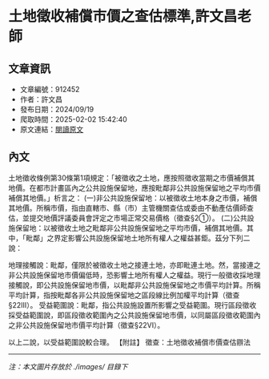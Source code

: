 # 土地徵收補償市價之查估標準,許文昌老師

## 文章資訊
- 文章編號：912452
- 作者：許文昌
- 發布日期：2024/09/19
- 爬取時間：2025-02-02 15:42:40
- 原文連結：[閱讀原文](https://real-estate.get.com.tw/Columns/detail.aspx?no=912452)

## 內文
土地徵收條例第30條第1項規定：「被徵收之土地，應按照徵收當期之市價補償其地價。在都市計畫區內之公共設施保留地，應按毗鄰非公共設施保留地之平均市價補償其地價。」析言之：
(一)非公共設施保留地：以被徵收土地本身之市價，補償其地價。所稱市價，指由直轄市、縣（市）主管機關查估或委由不動產估價師查估，並提交地價評議委員會評定之市場正常交易價格（徵查§2①）。
(二)公共設施保留地：以被徵收土地之毗鄰非公共設施保留地之平均市價，補償其地價。其中，「毗鄰」之界定影響公共設施保留地土地所有權人之權益甚鉅。茲分下列二說：

地理接觸說：毗鄰，僅限於被徵收土地之接連土地，亦即毗連土地。然，當接連之非公共設施保留地市價偏低時，恐影響土地所有權人之權益。現行一般徵收採地理接觸說，即公共設施保留地市價，以毗鄰非公共設施保留地之市價平均計算。所稱平均計算，指按毗鄰各非公共設施保留地之區段線比例加權平均計算（徵查§22III）。
受益範圍說：毗鄰，指公共設施設置所影響之受益範圍。現行區段徵收採受益範圍說，即區段徵收範圍內之公共設施保留地市價，以同屬區段徵收範圍內之非公共設施保留地市價平均計算（徵查§22VI）。

以上二說，以受益範圍說較合理。
【附註】 徵查：土地徵收補償市價查估辧法

---
*注：本文圖片存放於 ./images/ 目錄下*
